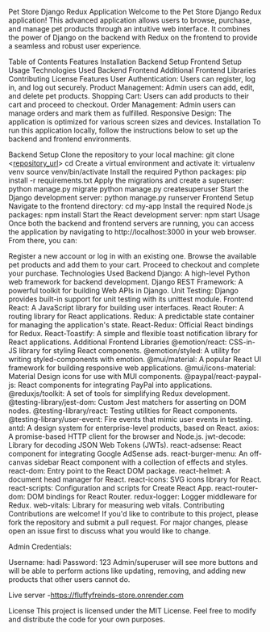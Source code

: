 Pet Store Django Redux Application
Welcome to the Pet Store Django Redux application! This advanced application allows users to browse, purchase, and manage pet products through an intuitive web interface. It combines the power of Django on the backend with Redux on the frontend to provide a seamless and robust user experience.

Table of Contents
Features
Installation
Backend Setup
Frontend Setup
Usage
Technologies Used
Backend
Frontend
Additional Frontend Libraries
Contributing
License
Features
User Authentication: Users can register, log in, and log out securely.
Product Management: Admin users can add, edit, and delete pet products.
Shopping Cart: Users can add products to their cart and proceed to checkout.
Order Management: Admin users can manage orders and mark them as fulfilled.
Responsive Design: The application is optimized for various screen sizes and devices.
Installation
To run this application locally, follow the instructions below to set up the backend and frontend environments.

Backend Setup
Clone the repository to your local machine:
git clone <[repository_url](https://github.com/Mohameddaif123/pets-store)>
cd <pets-store>
Create a virtual environment and activate it:
virtualenv venv
source venv/bin/activate
Install the required Python packages:
pip install -r requirements.txt
Apply the migrations and create a superuser:
python manage.py migrate
python manage.py createsuperuser
Start the Django development server:
python manage.py runserver
Frontend Setup
Navigate to the frontend directory:
cd my-app
Install the required Node.js packages:
npm install
Start the React development server:
npm start
Usage
Once both the backend and frontend servers are running, you can access the application by navigating to http://localhost:3000 in your web browser. From there, you can:

Register a new account or log in with an existing one.
Browse the available pet products and add them to your cart.
Proceed to checkout and complete your purchase.
Technologies Used
Backend
Django: A high-level Python web framework for backend development.
Django REST Framework: A powerful toolkit for building Web APIs in Django.
Unit Testing: Django provides built-in support for unit testing with its unittest module.
Frontend
React: A JavaScript library for building user interfaces.
React Router: A routing library for React applications.
Redux: A predictable state container for managing the application's state.
React-Redux: Official React bindings for Redux.
React-Toastify: A simple and flexible toast notification library for React applications.
Additional Frontend Libraries
@emotion/react: CSS-in-JS library for styling React components.
@emotion/styled: A utility for writing styled-components with emotion.
@mui/material: A popular React UI framework for building responsive web applications.
@mui/icons-material: Material Design icons for use with MUI components.
@paypal/react-paypal-js: React components for integrating PayPal into applications.
@reduxjs/toolkit: A set of tools for simplifying Redux development.
@testing-library/jest-dom: Custom Jest matchers for asserting on DOM nodes.
@testing-library/react: Testing utilities for React components.
@testing-library/user-event: Fire events that mimic user events in testing.
antd: A design system for enterprise-level products, based on React.
axios: A promise-based HTTP client for the browser and Node.js.
jwt-decode: Library for decoding JSON Web Tokens (JWTs).
react-adsense: React component for integrating Google AdSense ads.
react-burger-menu: An off-canvas sidebar React component with a collection of effects and styles.
react-dom: Entry point to the React DOM package.
react-helmet: A document head manager for React.
react-icons: SVG icons library for React.
react-scripts: Configuration and scripts for Create React App.
react-router-dom: DOM bindings for React Router.
redux-logger: Logger middleware for Redux.
web-vitals: Library for measuring web vitals.
Contributing
Contributions are welcome! If you'd like to contribute to this project, please fork the repository and submit a pull request. For major changes, please open an issue first to discuss what you would like to change.

Admin Credentials:

Username: hadi
Password: 123
Admin/superuser will see more buttons and will be able to perform actions like updating, removing, and adding new products that other users cannot do.

Live server
-https://fluffyfreinds-store.onrender.com

License
This project is licensed under the MIT License. Feel free to modify and distribute the code for your own purposes.
